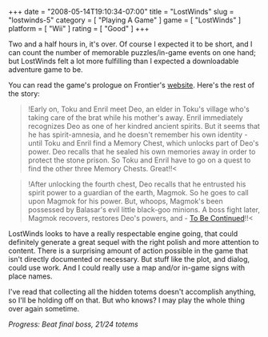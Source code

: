 +++
date = "2008-05-14T19:10:34-07:00"
title = "LostWinds"
slug = "lostwinds-5"
category = [ "Playing A Game" ]
game = [ "LostWinds" ]
platform = [ "Wii" ]
rating = [ "Good" ]
+++

Two and a half hours in, it's over.  Of course I expected it to be short, and I can count the number of memorable puzzles/in-game events on one hand; but LostWinds felt a lot more fulfilling than I expected a downloadable adventure game to be.

You can read the game's prologue on Frontier's <a href="http://www.frontier.co.uk/games/lostwinds/history_of_mistralis">website</a>.  Here's the rest of the story:

>!Early on, Toku and Enril meet Deo, an elder in Toku's village who's taking care of the brat while his mother's away.  Enril immediately recognizes Deo as one of her kindred ancient spirits.  But it seems that he has spirit-amnesia, and he doesn't remember his own identity - until Toku and Enril find a Memory Chest, which unlocks part of Deo's power.  Deo recalls that he sealed his own memories away in order to protect the stone prison.  So Toku and Enril have to go on a quest to find the other three Memory Chests.  Great!!<

>!After unlocking the fourth chest, Deo recalls that he entrusted his spirit power to a guardian of the earth, Magmok.  So he goes to call upon Magmok for his power.  But, whoops, Magmok's been possessed by Balasar's evil little black-goo minions.  A boss fight later, Magmok recovers, restores Deo's powers, and - <a href="http://blog.wired.com/games/2008/05/lost-winds-sequ.html">To Be Continued</a>!!<

LostWinds looks to have a really respectable engine going, that could definitely generate a great sequel with the right polish and more attention to content.  There is a surprising amount of action possible in the game that isn't directly documented or necessary.  But stuff like the plot, and dialog, could use work.  And I could really use a map and/or in-game signs with place names.

I've read that collecting all the hidden totems doesn't accomplish anything, so I'll be holding off on that.  But who knows?  I may play the whole thing over again sometime.

<i>Progress: Beat final boss, 21/24 totems</i>
